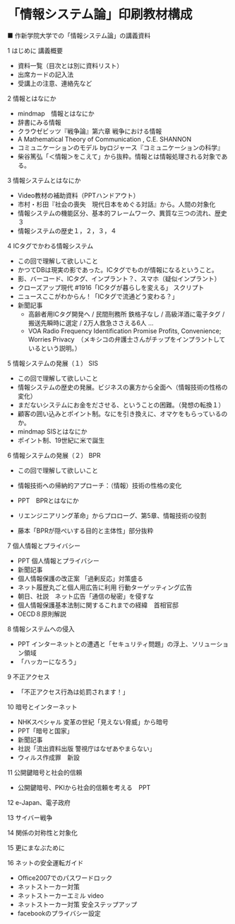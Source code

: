# 「情報システム論」印刷教材構成

■ 作新学院大学での「情報システム論」の講義資料

1 はじめに 講義概要
  - 資料一覧（目次とは別に資料リスト）
  - 出席カードの記入法
  - 受講上の注意、連絡先など

2 情報とはなにか
  - mindmap　情報とはなにか
  - 辞書にみる情報
  - クラウゼビッツ『戦争論』第六章 戦争における情報
  - A Mathematical Theory of Communication , C.E. SHANNON
  - コミュニケーションのモデル byロジャース『コミュニケーションの科学』
  - 柴谷篤弘「＜情報＞をこえて」から抜粋。情報とは情報処理される対象である。

3 情報システムとはなにか
  - Video教材の補助資料（PPTハンドアウト）
  - 市村・杉田『社会の喪失　現代日本をめぐる対話』から。人間の対象化
  - 情報システムの機能区分、基本的フレームワーク、異質な三つの流れ、歴史３
  - 情報システムの歴史１，２，３，４

4 ICタグでかわる情報システム
  - この回で理解して欲しいこと
  - かつてDBは現実の影であった。ICタグでものが情報になるということ。
  - 影、バーコード、ICタグ、インプラント？、スマホ（疑似インプラント）
  - クローズアップ現代 #1916「ICタグが暮らしを変える」 スクリプト
  - ニュースここがわからん！「ICタグで流通どう変わる？」
  - 新聞記事
    - 高齢者用ICタグ開発へ / 民間刑務所 鉄格子なし / 高級洋酒に電子タグ / 搬送先瞬時に選定 / 2万人救急ささえる6人 ...
    - VOA Radio Frequency Identification Promise Profits, Convenience; Worries Privacy　（メキシコの弁護士さんがチップをインプラントしているという説明。）

5 情報システムの発展（１） SIS
  - この回で理解して欲しいこと
  - 情報システムの歴史の発展。ビジネスの裏方から全面へ（情報技術の性格の変化）
  - まだないシステムにお金をださせる、ということの困難。（発想の転換１）
  - 顧客の囲い込みとポイント制。なにを引き換えに、オマケをもらっているのか。
  -  mindmap SISとはなにか
  - ポイント制、19世紀に米で誕生

6 情報システムの発展（２） BPR
  - この回で理解して欲しいこと
  - 情報技術への帰納的アプローチ：（情報）技術の性格の変化

  -  PPT　BPRとはなにか
  - リエンジニアリング革命」からプロローグ、第5章、情報技術の役割
  - 藤本「BPRが隠ぺいする目的と主体性」部分抜粋

7 個人情報とプライバシー
  - PPT 個人情報とプライバシー
  - 新聞記事
  - 個人情報保護の改正案 「過剰反応」対策盛る
  - ネット履歴丸ごと個人用広告に利用 行動ターゲッティング広告
  - 朝日、社説　ネット広告「通信の秘密」を侵すな
  - 個人情報保護基本法制に関するこれまでの経緯　首相官邸
  - OECD８原則解説

8 情報システムへの侵入
  - PPT インターネットとの遭遇と「セキュリティ問題」の浮上、ソリューション領域
  - 「ハッカーになろう」

9 不正アクセス
- 「不正アクセス行為は処罰されます！」

10 暗号とインターネット
  - NHKスペシャル 変革の世紀「見えない脅威」から暗号
  - PPT「暗号と国家」 
  - 新聞記事
  - 社説「流出資料出版 警視庁はなぜあやまらない」
  - ウィルス作成罪　新設

11 公開鍵暗号と社会的信頼
   - 公開鍵暗号、PKIから社会的信頼を考える　PPT

12 e-Japan、電子政府

13 サイバー戦争

14 関係の対称性と対象化

15 更にまなぶために

16 ネットの安全運転ガイド
  - Office2007でのパスワードロック
  - ネットストーカー対策
  - ネットストーカーエミル video
  - ネットストーカー対策 安全ステップアップ
  - facebookのプライバシー設定
